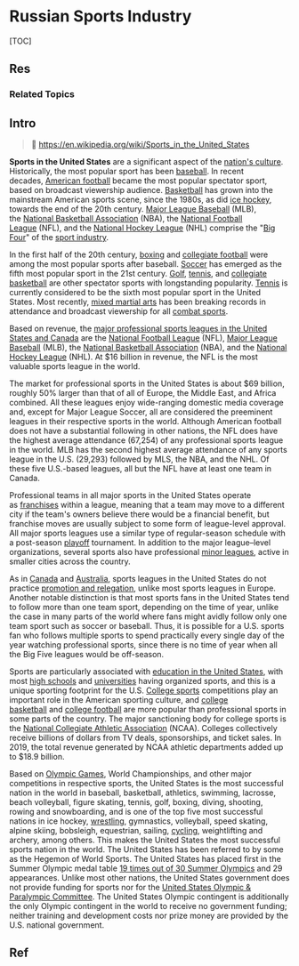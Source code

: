 # Russian Sports Industry

[TOC]



## Res
### Related Topics



## Intro
> 🔗 https://en.wikipedia.org/wiki/Sports_in_the_United_States

**Sports in the United States** are a significant aspect of the [nation's culture](https://en.wikipedia.org/wiki/Culture_of_the_United_States "Culture of the United States"). Historically, the most popular sport has been [baseball](https://en.wikipedia.org/wiki/Baseball "Baseball"). In recent decades, [American football](https://en.wikipedia.org/wiki/American_football "American football") became the most popular spectator sport, based on broadcast viewership audience. [Basketball](https://en.wikipedia.org/wiki/Basketball "Basketball") has grown into the mainstream American sports scene, since the 1980s, as did [ice hockey](https://en.wikipedia.org/wiki/Ice_hockey "Ice hockey"), towards the end of the 20th century. [Major League Baseball](https://en.wikipedia.org/wiki/Major_League_Baseball "Major League Baseball") (MLB), the [National Basketball Association](https://en.wikipedia.org/wiki/National_Basketball_Association "National Basketball Association") (NBA), the [National Football League](https://en.wikipedia.org/wiki/National_Football_League "National Football League") (NFL), and the [National Hockey League](https://en.wikipedia.org/wiki/National_Hockey_League "National Hockey League") (NHL) comprise the "[Big Four](https://en.wikipedia.org/wiki/Major_professional_sports_leagues_in_the_United_States_and_Canada "Major professional sports leagues in the United States and Canada")" of the [sport industry](https://en.wikipedia.org/wiki/Sport_industry "Sport industry").

In the first half of the 20th century, [boxing](https://en.wikipedia.org/wiki/Boxing "Boxing") and [collegiate football](https://en.wikipedia.org/wiki/NCAA_Division_I_Football_Bowl_Subdivision "NCAA Division I Football Bowl Subdivision") were among the most popular sports after baseball. [Soccer](https://en.wikipedia.org/wiki/Soccer "Soccer") has emerged as the fifth most popular sport in the 21st century. [Golf](https://en.wikipedia.org/wiki/Golf "Golf"), [tennis](https://en.wikipedia.org/wiki/Tennis "Tennis"), and [collegiate basketball](https://en.wikipedia.org/wiki/College_basketball "College basketball") are other spectator sports with longstanding popularity. [Tennis](https://en.wikipedia.org/wiki/Tennis "Tennis") is currently considered to be the sixth most popular sport in the United States. Most recently, [mixed martial arts](https://en.wikipedia.org/wiki/Mixed_martial_arts "Mixed martial arts") has been breaking records in attendance and broadcast viewership for all [combat sports](https://en.wikipedia.org/wiki/Combat_sports "Combat sports").

Based on revenue, the [major professional sports leagues in the United States and Canada](https://en.wikipedia.org/wiki/Major_professional_sports_leagues_in_the_United_States_and_Canada "Major professional sports leagues in the United States and Canada") are the [National Football League](https://en.wikipedia.org/wiki/National_Football_League "National Football League") (NFL), [Major League Baseball](https://en.wikipedia.org/wiki/Major_League_Baseball "Major League Baseball") (MLB), the [National Basketball Association](https://en.wikipedia.org/wiki/National_Basketball_Association "National Basketball Association") (NBA), and the [National Hockey League](https://en.wikipedia.org/wiki/National_Hockey_League "National Hockey League") (NHL). At $16 billion in revenue, the NFL is the most valuable sports league in the world.

The market for professional sports in the United States is about $69 billion, roughly 50% larger than that of all of Europe, the Middle East, and Africa combined. All these leagues enjoy wide-ranging domestic media coverage and, except for Major League Soccer, all are considered the preeminent leagues in their respective sports in the world. Although American football does not have a substantial following in other nations, the NFL does have the highest average attendance (67,254) of any professional sports league in the world. MLB has the second highest average attendance of any sports league in the U.S. (29,293) followed by MLS, the NBA, and the NHL. Of these five U.S.-based leagues, all but the NFL have at least one team in Canada.

Professional teams in all major sports in the United States operate as [franchises](https://en.wikipedia.org/wiki/Professional_sports_league_organization "Professional sports league organization") within a league, meaning that a team may move to a different city if the team's owners believe there would be a financial benefit, but franchise moves are usually subject to some form of league-level approval. All major sports leagues use a similar type of regular-season schedule with a post-season [playoff](https://en.wikipedia.org/wiki/Playoff "Playoff") tournament. In addition to the major league–level organizations, several sports also have professional [minor leagues](https://en.wikipedia.org/wiki/Minor_league "Minor league"), active in smaller cities across the country.

As in [Canada](https://en.wikipedia.org/wiki/Sports_in_Canada "Sports in Canada") and [Australia](https://en.wikipedia.org/wiki/Sport_in_Australia "Sport in Australia"), sports leagues in the United States do not practice [promotion and relegation](https://en.wikipedia.org/wiki/Promotion_and_relegation "Promotion and relegation"), unlike most sports leagues in Europe. Another notable distinction is that most sports fans in the United States tend to follow more than one team sport, depending on the time of year, unlike the case in many parts of the world where fans might avidly follow only one team sport such as soccer or baseball. Thus, it is possible for a U.S. sports fan who follows multiple sports to spend practically every single day of the year watching professional sports, since there is no time of year when all the Big Five leagues would be off-season.

Sports are particularly associated with [education in the United States](https://en.wikipedia.org/wiki/Education_in_the_United_States "Education in the United States"), with most [high schools](https://en.wikipedia.org/wiki/High_schools_in_the_United_States "High schools in the United States") and [universities](https://en.wikipedia.org/wiki/University "University") having organized sports, and this is a unique sporting footprint for the U.S. [College sports](https://en.wikipedia.org/wiki/College_athletics_in_the_United_States "College athletics in the United States") competitions play an important role in the American sporting culture, and [college basketball](https://en.wikipedia.org/wiki/College_basketball "College basketball") and [college football](https://en.wikipedia.org/wiki/College_football "College football") are more popular than professional sports in some parts of the country. The major sanctioning body for college sports is the [National Collegiate Athletic Association](https://en.wikipedia.org/wiki/National_Collegiate_Athletic_Association "National Collegiate Athletic Association") (NCAA). Colleges collectively receive billions of dollars from TV deals, sponsorships, and ticket sales. In 2019, the total revenue generated by NCAA athletic departments added up to $18.9 billion.

Based on [Olympic Games](https://en.wikipedia.org/wiki/Olympic_Games "Olympic Games"), World Championships, and other major competitions in respective sports, the United States is the most successful nation in the world in baseball, basketball, athletics, swimming, lacrosse, beach volleyball, figure skating, tennis, golf, boxing, diving, shooting, rowing and snowboarding, and is one of the top five most successful nations in ice hockey, [wrestling](https://en.wikipedia.org/wiki/Wrestling "Wrestling"), gymnastics, volleyball, speed skating, alpine skiing, bobsleigh, equestrian, sailing, [cycling](https://en.wikipedia.org/wiki/Cycling "Cycling"), weightlifting and archery, among others. This makes the United States the most successful sports nation in the world. The United States has been referred to by some as the Hegemon of World Sports. The United States has placed first in the Summer Olympic medal table [19 times out of 30 Summer Olympics](https://en.wikipedia.org/wiki/List_of_Olympic_teams_by_medals_won#List_by_team "List of Olympic teams by medals won") and 29 appearances. Unlike most other nations, the United States government does not provide funding for sports nor for the [United States Olympic & Paralympic Committee](https://en.wikipedia.org/wiki/United_States_Olympic_%26_Paralympic_Committee "United States Olympic & Paralympic Committee"). The United States Olympic contingent is additionally the only Olympic contingent in the world to receive no government funding; neither training and development costs nor prize money are provided by the U.S. national government.



## Ref
